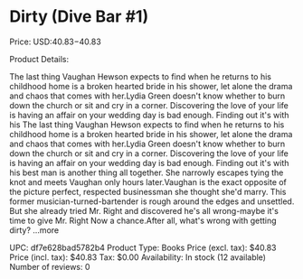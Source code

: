 # Dirty (Dive Bar #1)

Price: USD:$40.83-$40.83

Product Details:

The last thing Vaughan Hewson expects to find when he returns to his childhood home is a broken hearted bride in his shower, let alone the drama and chaos that comes with her.Lydia Green doesn't know whether to burn down the church or sit and cry in a corner. Discovering the love of your life is having an affair on your wedding day is bad enough. Finding out it's with his The last thing Vaughan Hewson expects to find when he returns to his childhood home is a broken hearted bride in his shower, let alone the drama and chaos that comes with her.Lydia Green doesn't know whether to burn down the church or sit and cry in a corner. Discovering the love of your life is having an affair on your wedding day is bad enough. Finding out it's with his best man is another thing all together. She narrowly escapes tying the knot and meets Vaughan only hours later.Vaughan is the exact opposite of the picture perfect, respected businessman she thought she'd marry. This former musician-turned-bartender is rough around the edges and unsettled. But she already tried Mr. Right and discovered he's all wrong-maybe it's time to give Mr. Right Now a chance.After all, what's wrong with getting dirty? ...more

UPC: df7e628bad5782b4
Product Type: Books
Price (excl. tax): $40.83
Price (incl. tax): $40.83
Tax: $0.00
Availability: In stock (12 available)
Number of reviews: 0